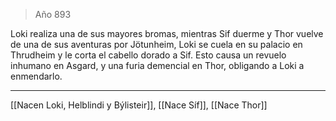 > Año 893

Loki realiza una de sus mayores bromas, mientras Sif duerme y Thor vuelve de una de sus aventuras por Jötunheim, Loki se cuela en su palacio en Thrudheim y le corta el cabello dorado a Sif. Esto causa un revuelo inhumano en Asgard, y una furia demencial en Thor, obligando a Loki a enmendarlo.

---

[[Nacen Loki, Helblindi y Býlisteir]], [[Nace Síf]], [[Nace Thor]]